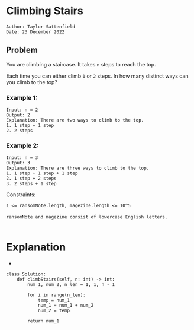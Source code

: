 # Climbing Stairs

```
Author: Taylor Sattenfield
Date: 23 December 2022
```

## Problem

You are climbing a staircase. It takes ```n``` steps to reach the top.

Each time you can either climb ```1``` or ```2``` steps. In how many distinct ways can you climb to the top?

### Example 1:

```
Input: n = 2
Output: 2
Explanation: There are two ways to climb to the top.
1. 1 step + 1 step
2. 2 steps
```

### Example 2:

```
Input: n = 3
Output: 3
Explanation: There are three ways to climb to the top.
1. 1 step + 1 step + 1 step
2. 1 step + 2 steps
3. 2 steps + 1 step
```

Constraints:<br>

```1 <= ransomNote.length, magezine.length <= 10^5```<br><br>
```ransomNote and magezine consist of lowercase English letters.```<br><br>


# Explanation

<ul>
<li>
</ul>

``` python3
class Solution:
    def climbStairs(self, n: int) -> int:
        num_1, num_2, n_len = 1, 1, n - 1

        for i in range(n_len):
            temp = num_1
            num_1 = num_1 + num_2
            num_2 = temp

        return num_1
```
